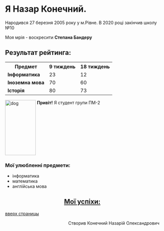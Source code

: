 <h1>Я Назар Конечний.</h1>
<p>Народився 27 березня 2005 року у м.Рівне. В 2020 році закінчив школу №10 </p>
<p>Моя мрія - воскресити <strong>Степана Бандеру</strong></p>

<h2>Результат рейтинга: </h2>
<table>
  <tr>
    <th><strong>Предмет</strong></th>
    <th>9 тиждень</th>
    <th>18 тиждень</th>
  </tr>
  <tr>
    <td><strong>Інформатика</strong></td>
    <td>23</td>
    <td>12</td>
  </tr>
  <tr>
    <td><strong>Іноземна мова</strong></td>
    <td>70</td>
    <td>60</td>
  </tr>
  <tr>
    <td><strong>Історія</strong></td>
    <td>80</td>
    <td>73</td>
  </tr>
</table>

<p><a href="https://onlinegallery.art/en/"><img src="https://dictionary.cambridge.org/ru/images/thumb/dog_noun_001_04904.jpg?version=5.0.234" alt="dog" width="100" height="180" align="top"/></a>
<strong>Привіт!</strong> Я студент групи ПМ-2</p>

<h3>Мої улюбленні предмети: </h3>
<ul>
  <li> інформатика</li>
  <li> математика</li>
  <li> англійська мова</li>
</ul> 

<h2 align="center"> <a href="">Мої успіхи: </a></h2>
<a href="#" onClick="scroll(0,0); return false" title="наверх">вверх страницы</a>

<p align="right">Створив Конечний Назарій Олександрович</p>
